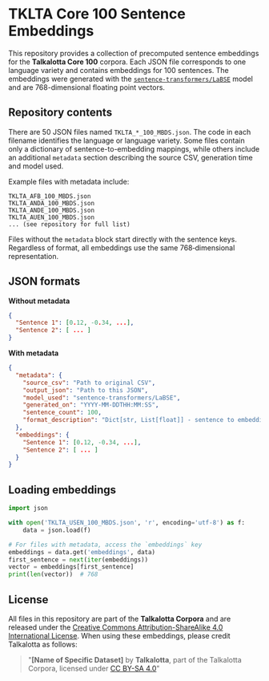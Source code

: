 # TKLTA Core 100 Sentence Embeddings

This repository provides a collection of precomputed sentence embeddings for the **Talkalotta Core 100** corpora.  Each JSON file corresponds to one language variety and contains embeddings for 100 sentences.  The embeddings were generated with the [`sentence-transformers/LaBSE`](https://huggingface.co/sentence-transformers/LaBSE) model and are 768-dimensional floating point vectors.

## Repository contents

There are 50 JSON files named `TKLTA_*_100_MBDS.json`.  The code in each filename identifies the language or language variety.  Some files contain only a dictionary of sentence-to-embedding mappings, while others include an additional `metadata` section describing the source CSV, generation time and model used.

Example files with metadata include:

```
TKLTA_AFB_100_MBDS.json
TKLTA_ANDA_100_MBDS.json
TKLTA_ANDE_100_MBDS.json
TKLTA_AUEN_100_MBDS.json
... (see repository for full list)
```

Files without the `metadata` block start directly with the sentence keys.  Regardless of format, all embeddings use the same 768‑dimensional representation.

## JSON formats

**Without metadata**
```json
{
  "Sentence 1": [0.12, -0.34, ...],
  "Sentence 2": [ ... ]
}
```

**With metadata**
```json
{
  "metadata": {
    "source_csv": "Path to original CSV",
    "output_json": "Path to this JSON",
    "model_used": "sentence-transformers/LaBSE",
    "generated_on": "YYYY-MM-DDTHH:MM:SS",
    "sentence_count": 100,
    "format_description": "Dict[str, List[float]] - sentence to embedding mapping"
  },
  "embeddings": {
    "Sentence 1": [0.12, -0.34, ...],
    "Sentence 2": [ ... ]
  }
}
```

## Loading embeddings

```python
import json

with open('TKLTA_USEN_100_MBDS.json', 'r', encoding='utf-8') as f:
    data = json.load(f)

# For files with metadata, access the `embeddings` key
embeddings = data.get('embeddings', data)
first_sentence = next(iter(embeddings))
vector = embeddings[first_sentence]
print(len(vector))  # 768
```

## License

All files in this repository are part of the **Talkalotta Corpora** and are released under the [Creative Commons Attribution-ShareAlike 4.0 International License](https://creativecommons.org/licenses/by-sa/4.0/).  When using these embeddings, please credit Talkalotta as follows:

> "**[Name of Specific Dataset]** by **Talkalotta**, part of the Talkalotta Corpora, licensed under [CC BY-SA 4.0](https://creativecommons.org/licenses/by-sa/4.0/)"

